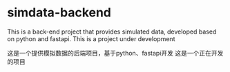 # simdata-backend
This is a back-end project that provides simulated data, developed based on python and fastapi.
This is a project under development

这是一个提供模拟数据的后端项目，基于python、fastapi开发
这是一个正在开发的项目
